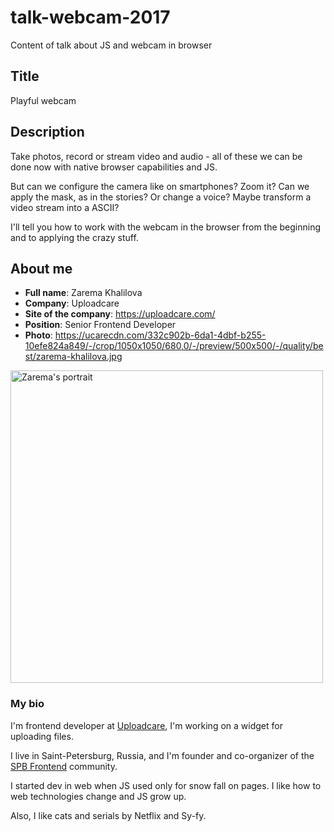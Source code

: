 # talk-webcam-2017
Content of talk about JS and webcam in browser

## Title

Playful webcam

## Description

Take photos, record or stream video and audio - all of these
we can be done now with native browser capabilities and JS.

But can we configure the camera like on smartphones? Zoom it?
Can we apply the mask, as in the stories?
Or change a voice?
Maybe transform a video stream into a ASCII?

I'll tell you how to work with the webcam in the browser
from the beginning and to applying the crazy stuff.

## About me

* **Full name**: Zarema Khalilova
* **Company**: Uploadcare
* **Site of the company**: https://uploadcare.com/
* **Position**: Senior Frontend Developer
* **Photo**: https://ucarecdn.com/332c902b-6da1-4dbf-b255-10efe824a849/-/crop/1050x1050/680,0/-/preview/500x500/-/quality/best/zarema-khalilova.jpg

<p>
  <a href="https://ucarecdn.com/332c902b-6da1-4dbf-b255-10efe824a849/-/crop/1050x1050/680,0/-/preview/500x500/-/quality/best/zarema-khalilova.jpg">
    <img src="https://ucarecdn.com/332c902b-6da1-4dbf-b255-10efe824a849/-/crop/1050x1050/680,0/-/preview/500x500/-/quality/best/zarema-khalilova.jpg"
         alt="Zarema's portrait" width="500" />
  </a>
</p>

### My bio

I'm frontend developer at [Uploadcare][uploadcare],
I'm working on a widget for uploading files.

I live in Saint-Petersburg, Russia, and I'm founder and
co-organizer of the [SPB Frontend][spb-frontend] community.

I started dev in web when JS used only for snow fall on pages.
I like how to web technologies change and JS grow up.

Also, I like cats and serials by Netflix and Sy-fy.

[uploadcare]: https://uploadcare.com/
[spb-frontend]: http://spb-frontend.ru/
